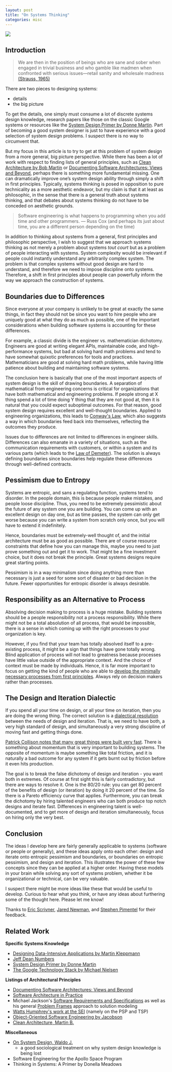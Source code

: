 ```yaml
---
layout: post
title: "On Systems Thinking"
categories: misc
---
```


![](systems-thinking.jpg)

## Introduction
> We are then in the position of beings who are sane and sober when engaged in trivial business and who gamble like madmen when confronted with serious issues—retail sanity and wholesale madness [(Strauss, 1965)](https://contemporarythinkers.org/leo-strauss/book/natural-right-and-history/)

There are two pieces to designing systems:

- details
- the big picture

To get the details, one simply must consume a lot of discrete systems design knowledge, research papers like those on the classic Google systems or resources like the [System Design Primer by Donne Martin](https://github.com/donnemartin/system-design-primer). Part of becoming a good system designer is just to have experience with a good selection of system design problems. I suspect there is no way to circumvent that.

But my focus in this article is to try to get at this problem of system design from a more general, big picture perspective. While there has been a lot of work with respect to finding lists of general principles, such as [Clean Architecture by Bob Martin](https://www.amazon.com/Clean-Architecture-Craftsmans-Software-Structure/dp/0134494164) or [Documenting Software Architectures: Views and Beyond](https://www.oreilly.com/library/view/documenting-software-architectures/9780132488617/), perhaps there is something more fundamental missing. One can dramatically improve one’s system design ability through simply a shift in first principles. Typically, systems thinking is posed in opposition to pure technicality as a more aesthetic endeavor, but my claim is that it at least as philosophic, in the sense that there is a general truth about systems thinking, and that debates about systems thinking do not have to be conceded on aesthetic grounds. 


> Software engineering is what happens to programming when you add time and other programmers. — Russ Cox (and perhaps its just about time, you are a different person depending on the time)

In addition to thinking about systems from a general, first principles and philosophic perspective, I wish to suggest that we approach systems thinking as not merely a problem about systems *tout court* but as a problem of people interacting with systems. System complexity would be irrelevant if people could instantly understand any arbitrarily complex system. The problem is that complex systems without good design are hard to understand, and therefore we need to impose discipline onto systems. Therefore, a shift in first principles about people can powerfully inform the way we approach the construction of systems.

## Boundaries due to Differences

Since everyone at your company is unlikely to be great at exactly the same things, in fact they should not be since you want to hire people who are uniquely good at what they do as much as possible, one of the important considerations when building software systems is accounting for these differences.

For example, a classic divide is the engineer vs. mathematician dichotomy. Engineers are good at writing elegant APIs, maintainable code, and high-performance systems, but bad at solving hard math problems and tend to have somewhat quixotic preferences for tools and practices. Mathematicians are good at solving hard math problems, while having little patience about building and maintaining software systems.

The conclusion here is basically that one of the most important aspects of system design is the skill of drawing boundaries. A separation of mathematical from engineering concerns is critical for organizations that have both mathematical and engineering problems. If people strong at X thing spend a lot of time doing Y thing that they are not good at, then it is natural that you could expect suboptimal outcomes. For that reason, good system design requires excellent and well-thought boundaries. Applied to engineering organizations, this leads to [Conway's Law](https://en.wikipedia.org/wiki/Conway%27s_law), which also suggests a way in which boundaries feed back into themselves, reflecting the outcomes they produce.

Issues due to differences are not limited to differences in engineer skills. Differences can also emanate in a variety of situations, such as the communication requirements with customers, or within a system and its various parts (which leads to the [Law of Demeter](https://en.wikipedia.org/wiki/Law_of_Demeter)). The solution is always defining boundaries since boundaries help regulate these differences through well-defined contracts. 

## Pessimism due to Entropy

Systems are entropic, and sans a regulating function, systems tend to disorder. In the people domain, this is because people make mistakes, and people loose discipline. Thus, you need to be extremely pessimistic about the future of any system one you are building. You can come up with an excellent design on day one, but as time passes, the system can only get worse because you can write a system from scratch only once, but you will have to extend it indefinitely. 

Hence, boundaries must be extremely-well thought of, and the initial architecture must be as good as possible. There are of course resource constraints that define how you can manage this, maybe you need to just prove something out and get it to work. That might be a fine investment choice, but it does not break the principle. Great systems designs require great starting points.

Pessimism is in a way minimalism since doing anything more than necessary is just a seed for some sort of disaster or bad decision in the future. Fewer opportunities for entropic disorder is always desirable. 

## Responsibility as an Alternative to Process

Absolving decision making to process is a huge mistake. Building systems should be a people responsibility not a process responsibility. While there might not be a total absolution of all process, that would be impossible, there is a sense in which coming up with the right processes to your organization is key. 

However, if you find that your team has totally absolved itself to a pre-existing process, it might be a sign that things have gone totally wrong. Blind application of process will not lead to greatness because processes have little value outside of the appropriate context. And the choice of context must be made by individuals. Hence, it is far more important to focus on getting the kind of people who are able to [develop the minimally necessary processes from first principles](https://ericscrivner.me/2017/06/software-process-first-principles/). Always rely on decision makers rather than processes.

## The Design and Iteration Dialectic

If you spend all your time on design, or all your time on iteration, then you are doing the wrong thing. The correct solution is a [dialectical resolution](https://www.quora.com/Joe-Lonsdale-what-are-dialectics-and-why-are-they-important-useful) between the needs of design and iteration. That is, we need to have both, a very high standard of design, and simultaneously a very strong discipline of moving fast and getting things done.

[Patrick Collison notes that many great things were built very fast](https://patrickcollison.com/fast). There is something about momentum that is very important to building systems. The opposite of momentum is maybe something like total friction, and it is naturally a bad outcome for any system if it gets burnt out by friction before it even hits production.

The goal is to break the false dichotomy of design and iteration - you want both in extremes. Of course at first sight this is fairly contradictory, but there are ways to resolve it. One is the 80/20 rule: you can get 80 percent of the benefits of design (or iteration) by doing it 20 percent of the time. So there is a Pareto efficiency curve that applies. Furthermore, you can break the dichotomy by hiring talented engineers who can both produce top notch designs and iterate fast. Differences in engineering talent is well-documented, and to get more of design and iteration simultaneously, focus on hiring only the very best.

## Conclusion

The ideas I develop here are fairly generally applicable to systems (software or people or generally), and these ideas apply onto each other: design and iterate onto entropic pessimism and boundaries, or boundaries on entropic pessimism, and design and iteration. This illustrates the power of these few concepts since they can be applied at a higher order. Having these models in your brain while solving any sort of systems problem, whether it be organizational or technical, can be very valuable. 

I suspect there might be more ideas like these that would be useful to develop. Curious to hear what you think, or have any ideas about furthering some of the thought here. Please let me know! 

Thanks to [Eric Scrivner](https://twitter.com/etscrivner), [Jared Newman](https://www.linkedin.com/in/jared-newman-54a57b50/), and [Stephen Pimentel](https://twitter.com/StephenPiment) for their feedback. 

## Related Work

**Specific Systems Knowledge**

- [Designing Data-Intensive Applications by Martin Kleppmann](https://www.amazon.com/Designing-Data-Intensive-Applications-Reliable-Maintainable/dp/1449373321)
- [Jeff Dean Numbers](http://brenocon.com/dean_perf.html)
- [System Design Primer by Donne Martin](https://github.com/donnemartin/system-design-primer)
- [The Google Technology Stack by Michael Nielsen](http://michaelnielsen.org/blog/lecture-course-the-google-technology-stack/)

**Listings of Architectural Principles**

- [Documenting Software Architectures: Views and Beyond](https://www.oreilly.com/library/view/documenting-software-architectures/9780132488617/)
- [Software Architecture in Practice](https://www.amazon.com/Software-Architecture-Practice-3rd-Engineering/dp/0321815734)
- Michael Jackson's [Software Requirements and Specifications](https://www.amazon.com/Software-Requirements-Specifications-Principles-Prejudices/dp/0201877120#:~:text=Software%20Reqiuirements%20and%20Specifications%20is,requirements%20analysis%2C%20specification%20and%20design.) as well as his general [Problem Frames](https://people.csail.mit.edu/dnj/teaching/6898/lecture-notes/session8/slides/mj-problem-frames.pdf) approach to solution modeling
- [Watts Humphrey's work at the SEI](https://resources.sei.cmu.edu/news-events/events/watts/watts.cfm) (namely on the PSP and TSP)
- [Object-Oriented Software Engineering by Jacobson](https://www.amazon.com/Object-Oriented-Software-Engineering-Approach/dp/0201544350)
- [Clean Architecture, Martin B.](https://www.amazon.com/Clean-Architecture-Craftsmans-Software-Structure/dp/0134494164)

**Miscellaneous**

- [On System Design, Waldo J.](https://scholar.harvard.edu/files/waldo/files/ps-2006-6.pdf)
    - a good sociological treatment on why system design knowledge is being lost
- Software Engineering for the Apollo Space Program
- Thinking in Systems: A Primer by Donella Meadows

